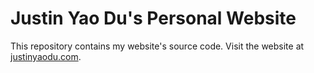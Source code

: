 # Justin Yao Du's Personal Website

This repository contains my website's source code. Visit the website at [justinyaodu.com](https://justinyaodu.com).
